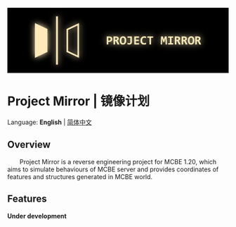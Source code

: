 ![Logo](/Docs/img/Project-Mirror-banner.png)

# Project Mirror | 镜像计划

Language: **English** | [简体中文](/Docs/README-zh_CN.md)

## Overview

&emsp;&emsp;Project Mirror is a reverse engineering project for MCBE 1.20, which aims to simulate behaviours of MCBE server and provides coordinates of features and structures generated in MCBE world.

## Features

**Under development**